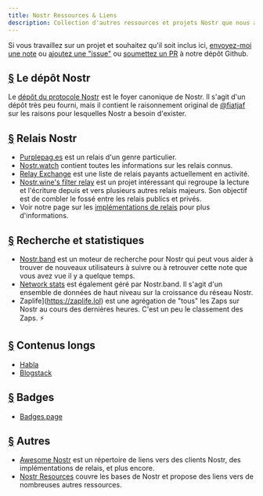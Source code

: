 ```yaml
---
title: Nostr Ressources & Liens
description: Collection d'autres ressources et projets Nostr que nous avons rencontrés.
---
```


Si vous travaillez sur un projet et souhaitez qu'il soit inclus ici, [envoyez-moi une note](https://snort.social/p/npub1zuuajd7u3sx8xu92yav9jwxpr839cs0kc3q6t56vd5u9q033xmhsk6c2uc) ou [ajoutez une "issue"](https://github.com/erskingardner/nostr-how/issues) ou [soumettez un PR](https://github.com/erskingardner/nostr-how/pulls) à notre dépôt Github.

## [§](#nostr-repo) Le dépôt Nostr

Le [dépôt du protocole Nostr](https://github.com/nostr-protocol/nostr) est le foyer canonique de Nostr. Il s'agit d'un dépôt très peu fourni, mais il contient le raisonnement original de [@fiatjaf](https://github.com/fiatjaf) sur les raisons pour lesquelles Nostr a besoin d'exister.

## [§](#nostr-relays) Relais Nostr

- [Purplepag.es](https://purplepag.es/what) est un relais d'un genre particulier.
- [Nostr.watch](https://nostr.watch/relays/find) contient toutes les informations sur les relais connus.
- [Relay Exchange](https://relay.exchange/) est une liste de relais payants actuellement en activité.
- [Nostr.wine's filter relay](https://nostr-wine.github.io/filter-relay/) est un projet intéressant qui regroupe la lecture et l'écriture depuis et vers plusieurs autres relais majeurs. Son objectif est de combler le fossé entre les relais publics et privés.
- Voir notre page sur les [implémentations de relais](/fr/relay-implementations) pour plus d'informations.

## [§](#search-data) Recherche et statistiques

- [Nostr.band](https://nostr.band) est un moteur de recherche pour Nostr qui peut vous aider à trouver de nouveaux utilisateurs à suivre ou à retrouver cette note que vous avez vue il y a quelque temps.
- [Network stats](https://stats.nostr.band) est également géré par Nostr.band. Il s'agit d'un ensemble de données de haut niveau sur la croissance du réseau Nostr.
- Zaplife](https://zaplife.lol) est une agrégation de "tous" les Zaps sur Nostr au cours des dernières heures. C'est un peu le classement des Zaps. ⚡

## [§](#long-form-content) Contenus longs

-   [Habla](https://habla.news)
-   [Blogstack](https://blogstack.io/)

## [§](#badges) Badges

-   [Badges.page](https://badges.page/)

## [§](#others) Autres

- [Awesome Nostr](https://www.nostr.net) est un répertoire de liens vers des clients Nostr, des implémentations de relais, et plus encore.
- [Nostr Resources](https://nostr-resources.com) couvre les bases de Nostr et propose des liens vers de nombreuses autres ressources.
